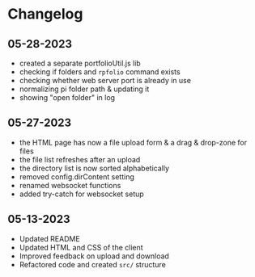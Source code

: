 # Changelog

## 05-28-2023

- created a separate portfolioUtil.js lib
- checking if folders and `rpfolio` command exists
- checking whether web server port is already in use
- normalizing pi folder path & updating it
- showing "open folder" in log

## 05-27-2023

- the HTML page has now a file upload form & a drag & drop-zone for files
- the file list refreshes after an upload
- the directory list is now sorted alphabetically
- removed config.dirContent setting
- renamed websocket functions
- added try-catch for websocket setup

## 05-13-2023

- Updated README
- Updated HTML and CSS of the client
- Improved feedback on upload and download
- Refactored code and created `src/` structure
